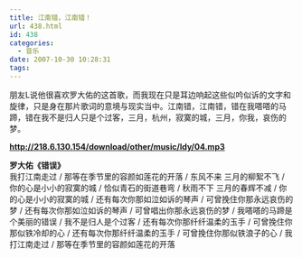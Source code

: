 ```yaml
---
title: 江南错，江南错！
url: 438.html
id: 438
categories:
  - 音乐
date: 2007-10-30 10:28:31
tags:
---
```


朋友L说他很喜欢罗大佑的这首歌，而我现在只是耳边响起这些似吟似诉的文字和旋律，只是身在那片歌词的意境与现实当中。江南错，江南错，错在我嗒嗒的马蹄，错在我不是归人只是个过客，三月，杭州，寂寞的城，三月，你我，哀伤的梦。  
  
  
**http://218.6.130.154/download/other/music/ldy/04.mp3**  
  
  
**罗大佑《错误》**  
我打江南走过 / 那等在季节里的容颜如莲花的开落 / 东风不来 三月的柳絮不飞 / 你的心是小小的寂寞的城 / 恰似青石的街道巷弯 / 秋雨不下 三月的春辉不减 / 你的心是小小的寂寞的城 / 还有每次你那如泣如诉的琴声 / 可曾挽住你那永远哀伤的梦 / 还有每次你那如泣如诉的琴声 / 可曾唱出你那永远哀伤的梦 / 我嗒嗒的马蹄是个美丽的错误 / 我不是归人是个过客 / 还有每次你那纤纤温柔的玉手 / 可曾挽住你那似铁冷却的心 / 还有每次你那纤纤温柔的玉手 / 可曾挽住你那似铁浪子的心 / 我打江南走过 / 那等在季节里的容颜如莲花的开落